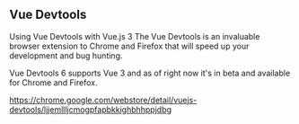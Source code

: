 ## Vue Devtools

Using Vue Devtools with Vue.js 3
The Vue Devtools is an invaluable browser extension to Chrome and Firefox that will speed up your development and bug hunting.

Vue Devtools 6 supports Vue 3 and as of right now it's in beta and available for Chrome and Firefox.

https://chrome.google.com/webstore/detail/vuejs-devtools/ljjemllljcmogpfapbkkighbhhppjdbg